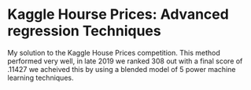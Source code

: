 # Kaggle Hourse Prices: Advanced regression Techniques
 My solution to the Kaggle House Prices competition. This method performed very well, in late 2019 we ranked 308 out with a final score of .11427 we acheived this by using a blended model of 5 power machine learning techniques. 
